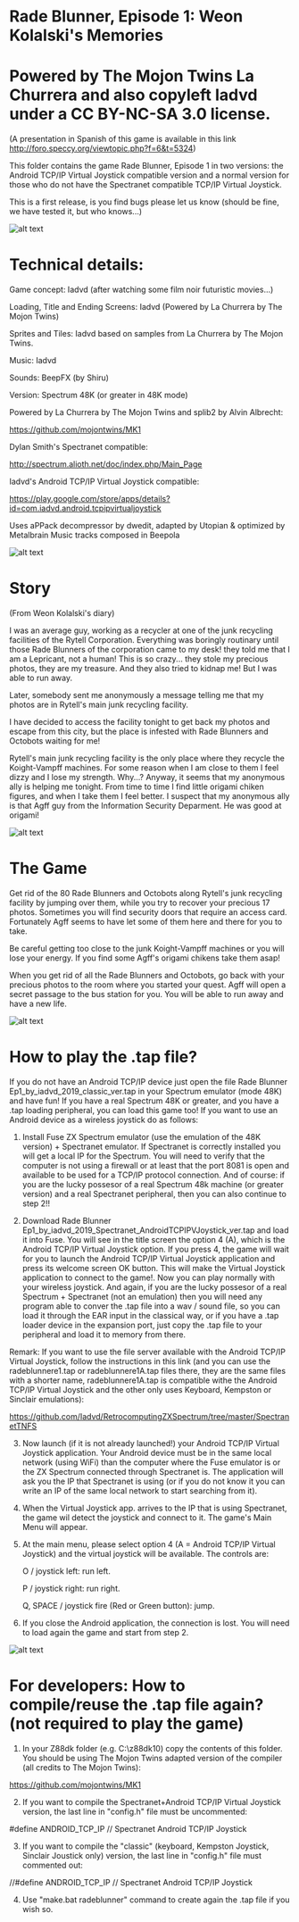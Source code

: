 # Rade Blunner, Episode 1: Weon Kolalski's Memories

# Powered by The Mojon Twins La Churrera and also copyleft Iadvd under a CC BY-NC-SA 3.0 license.

(A presentation in Spanish of this game is available in this link http://foro.speccy.org/viewtopic.php?f=6&t=5324)

This folder contains the game Rade Blunner, Episode 1 in two versions: the Android TCP/IP Virtual Joystick compatible version and a normal version for those who do not have the Spectranet compatible TCP/IP Virtual Joystick.

This is a first release, is you find bugs please let us know (should be fine, we have tested it, but who knows...)

![alt text](https://github.com/Iadvd/RetrocomputingZXSpectrum/blob/master/GameExamples/RadeBlunner/RB1.png)

# Technical details:

Game concept: Iadvd (after watching some film noir futuristic movies...)

Loading, Title and Ending Screens: Iadvd (Powered by La Churrera by The Mojon Twins)

Sprites and Tiles: Iadvd based on samples from La Churrera by The Mojon Twins.

Music: Iadvd

Sounds: BeepFX (by Shiru)

Version: Spectrum 48K (or greater in 48K mode)

Powered by La Churrera by The Mojon Twins and splib2 by Alvin Albrecht:

https://github.com/mojontwins/MK1

Dylan Smith's Spectranet compatible:

http://spectrum.alioth.net/doc/index.php/Main_Page

Iadvd's Android TCP/IP Virtual Joystick compatible:

https://play.google.com/store/apps/details?id=com.iadvd.android.tcpipvirtualjoystick

Uses aPPack decompressor by dwedit, adapted by Utopian & optimized by Metalbrain
Music tracks composed in Beepola

![alt text](https://github.com/Iadvd/RetrocomputingZXSpectrum/blob/master/GameExamples/RadeBlunner/RB2.png)

# Story

(From Weon Kolalski's diary) 

I was an average guy, working as a recycler at one of the junk recycling facilities of the Rytell Corporation. Everything was boringly routinary until those Rade Blunners of the corporation came to my desk! they told me that I am a Lepricant, not a human! This is so crazy... they stole my precious photos, they are my treasure. And they also tried to kidnap me! But I was able to run away. 

Later, somebody sent me anonymously a message telling me that my photos are in Rytell's main junk recycling facility. 

I have decided to access the facility tonight to get back my photos and escape from this city, but the place is infested with Rade Blunners and Octobots waiting for me!

Rytell's main junk recycling facility is the only place where they recycle the Koight-Vampff machines. For some reason when I am close to them I feel dizzy and I lose my strength. Why...? Anyway, it seems that my anonymous ally is helping me tonight. From time to time I find little origami chiken figures, and when I take them I feel better. I suspect that my anonymous ally is that Agff guy from the Information Security Deparment. He was good at origami!

![alt text](https://github.com/Iadvd/RetrocomputingZXSpectrum/blob/master/GameExamples/RadeBlunner/RB3.png)

# The Game

Get rid of the 80 Rade Blunners and Octobots along Rytell's junk recycling facility by jumping over them, while you try to recover your precious 17 photos. Sometimes you will find security doors that require an access card. Fortunately Agff seems to have let some of them here and there for you to take. 

Be careful getting too close to the junk Koight-Vampff machines or you will lose your energy. If you find some Agff's origami chikens take them asap!

When you get rid of all the Rade Blunners and Octobots, go back with your precious photos to the room where you started your quest. Agff will open a secret passage to the bus station for you. You will be able to run away and have a new life.

![alt text](https://github.com/Iadvd/RetrocomputingZXSpectrum/blob/master/GameExamples/RadeBlunner/RB4.png)

# How to play the .tap file?

If you do not have an Android TCP/IP device just open the file Rade Blunner Ep1_by_iadvd_2019_classic_ver.tap in your Spectrum emulator (mode 48K) and have fun! If you have a real Spectrum 48K or greater, and you have a .tap loading peripheral, you can load this game too! If you want to use an Android device as a wireless joystick do as follows:

1. Install Fuse ZX Spectrum emulator (use the emulation of the 48K version)  + Spectranet emulator. If Spectranet is correctly installed you will get a local IP for the Spectrum. You will need to verify that the computer is not using a firewall or at least that the port 8081 is open and available to be used for a TCP/IP protocol connection. And of course: if you are the lucky possesor of a real Spectrum 48k machine (or greater version) and a real Spectranet peripheral, then you can also continue to step 2!!

2. Download Rade Blunner Ep1_by_iadvd_2019_Spectranet_AndroidTCPIPVJoystick_ver.tap and load it into Fuse. You will see in the title screen the option 4 (A), which is the Android TCP/IP Virtual Joystick option. If you press 4, the game will wait for you to launch the Android TCP/IP Virtual Joystick application and press its welcome screen OK button. This will make the Virtual Joystick application to connect to the game!. Now you can play normally with your wireless joystick. And again, if you are the lucky possesor of a real Spectrum + Spectranet (not an emulation) then you will need any program able to conver the .tap file into a wav / sound file, so you can load it through the EAR input in the classical way, or if you have a .tap loader device in the expansion port, just copy the .tap file to your peripheral and load it to memory from there. 

Remark: If you want to use the file server available with the Android TCP/IP Virtual Joystick, follow the instructions in this link (and you can use the radeblunnere1.tap or radeblunnere1A.tap files there, they are the same files with a shorter name, radeblunnere1A.tap is compatible withe the Android TCP/IP Virtual Joystick and the other only uses Keyboard, Kempston or Sinclair emulations):

https://github.com/Iadvd/RetrocomputingZXSpectrum/tree/master/SpectranetTNFS

3. Now launch (if it is not already launched!) your Android TCP/IP Virtual Joystick application. Your Android device must be in the same local network (using WiFi) than the computer where the Fuse emulator is or the ZX Spectrum connected through Spectranet is. The application will ask you the IP that Spectranet is using (or if you do not know it you can write an IP of the same local network to start searching from it).

4. When the Virtual Joystick app. arrives to the IP that is using Spectranet, the game wil detect the joystick and connect to it. The game's Main Menu will appear. 

5. At the main menu, please select option 4 (A = Android TCP/IP Virtual Joystick) and the virtual joystick will be available. The controls are:

      O / joystick left: run left.

      P / joystick right: run right.

      Q, SPACE / joystick fire (Red or Green button): jump.

6. If you close the Android application, the connection is lost. You will need to load again the game and start from step 2.

![alt text](https://github.com/Iadvd/RetrocomputingZXSpectrum/blob/master/GameExamples/RadeBlunner/RB5.png)

# For developers: How to compile/reuse the .tap file again? (not required to play the game)

1. In your Z88dk folder (e.g. C:\z88dk10) copy the contents of this folder. You should be using The Mojon Twins adapted version of the compiler (all credits to The Mojon Twins):

https://github.com/mojontwins/MK1

2. If you want to compile the Spectranet+Android TCP/IP Virtual Joystick version, the last line in "config.h" file must be uncommented:

#define ANDROID_TCP_IP			// Spectranet Android TCP/IP Joystick

3. If you want to compile the "classic" (keyboard, Kempston Joystick, Sinclair Joustick only) version, the last line in "config.h" file must commented out:

//#define ANDROID_TCP_IP			// Spectranet Android TCP/IP Joystick

4. Use "make.bat radeblunner" command to create again the .tap file if you wish so.
